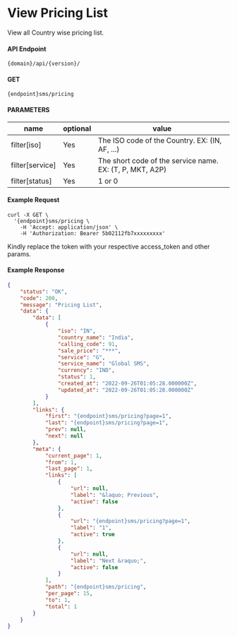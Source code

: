 # View Pricing List

View all Country wise pricing list.



#### API Endpoint

```
{domain}/api/{version}/
```

#### GET

```
{endpoint}sms/pricing
```

#### PARAMETERS

| name            | optional | value                                                    |
| --------------- | -------- | -------------------------------------------------------- |
| filter[iso]     | Yes      | The ISO code of the Country. EX: (IN, AF, ...)           |
| filter[service] | Yes      | The short code of the service name. EX: (T, P, MKT, A2P) |
| filter[status]  | Yes      | 1 or 0                                                   |

#### Example Request

```
curl -X GET \
  '{endpoint}sms/pricing \
    -H 'Accept: application/json' \
    -H 'Authorization: Bearer 5b02112fb7xxxxxxxxx'
```

Kindly replace the token with your respective access_token and other params.

#### Example Response

```json
{
    "status": "OK",
    "code": 200,
    "message": "Pricing List",
    "data": {
        "data": [
            {
                "iso": "IN",
                "country_name": "India",
                "calling_code": 91,
                "sale_price": "***",
                "service": "G",
                "service_name": "Global SMS",
                "currency": "IND",
                "status": 1,
                "created_at": "2022-09-26T01:05:28.000000Z",
                "updated_at": "2022-09-26T01:05:28.000000Z"
            }
        ],
        "links": {
            "first": "{endpoint}sms/pricing?page=1",
            "last": "{endpoint}sms/pricing?page=1",
            "prev": null,
            "next": null
        },
        "meta": {
            "current_page": 1,
            "from": 1,
            "last_page": 1,
            "links": [
                {
                    "url": null,
                    "label": "&laquo; Previous",
                    "active": false
                },
                {
                    "url": "{endpoint}sms/pricing?page=1",
                    "label": "1",
                    "active": true
                },
                {
                    "url": null,
                    "label": "Next &raquo;",
                    "active": false
                }
            ],
            "path": "{endpoint}sms/pricing",
            "per_page": 15,
            "to": 1,
            "total": 1
        }
    }
}
```
